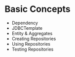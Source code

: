 # Basic Concepts

- Dependency
- JDBCTemplate
- Entity & Aggregates
- Creating Repositories
- Using Repositories
- Testing Repositories